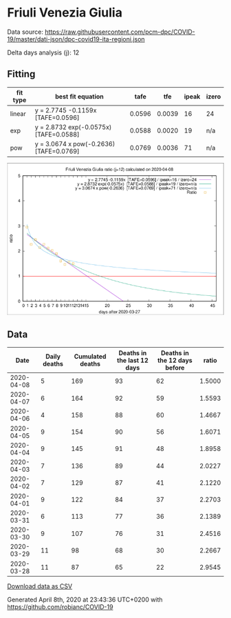 # Friuli Venezia Giulia

Data source: https://raw.githubusercontent.com/pcm-dpc/COVID-19/master/dati-json/dpc-covid19-ita-regioni.json

Delta days analysis (j): 12

## Fitting 
|fit type|best fit equation|tafe|tfe|ipeak|izero|
|-------|-----|--------|------|---|---|
|linear|y = 2.7745 -0.1159x  [TAFE=0.0596]|0.0596|0.0039|16|24|
|exp|y = 2.8732 exp(-0.0575x)  [TAFE=0.0588]|0.0588|0.0020|19|n/a|
|pow|y = 3.0674 x pow(-0.2636)  [TAFE=0.0769]|0.0769|0.0036|71|n/a|

![Plot](COVID-19_friuli_venezia_giulia_j12_2020-04-08.png)

## Data
|Date|Daily deaths|Cumulated deaths|Deaths in the last 12 days|Deaths in the 12 days before|ratio|
|----|----------|-----------|-------|--------------------|-----|
|2020-04-08|5|169|93|62|1.5000|
|2020-04-07|6|164|92|59|1.5593|
|2020-04-06|4|158|88|60|1.4667|
|2020-04-05|9|154|90|56|1.6071|
|2020-04-04|9|145|91|48|1.8958|
|2020-04-03|7|136|89|44|2.0227|
|2020-04-02|7|129|87|41|2.1220|
|2020-04-01|9|122|84|37|2.2703|
|2020-03-31|6|113|77|36|2.1389|
|2020-03-30|9|107|76|31|2.4516|
|2020-03-29|11|98|68|30|2.2667|
|2020-03-28|11|87|65|22|2.9545|

[Download data as CSV](COVID-19_friuli_venezia_giulia_j12_2020-04-08.csv)

Generated April 8th, 2020 at 23:43:36 UTC+0200 with https://github.com/robianc/COVID-19
